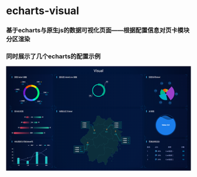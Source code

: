 # echarts-visual

### 基于echarts与原生js的数据可视化页面——根据配置信息对页卡模块分区渲染

### 同时展示了几个echarts的配置示例

![avatar](./images/visual.png)
